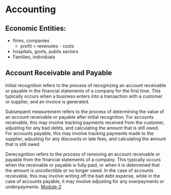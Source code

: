 # Accounting

## Economic Entities:
- firms, companies
	- profit = revenutes - costs
- hospitals, govts, publis sectors
- Families, individuals

## Account Receivable and Payable
 
Initial recognition refers to the process of recognizing an account receivable or payable in the financial statements of a company for the first time. This typically occurs when a business enters into a transaction with a customer or supplier, and an invoice is generated.

Subsequent measurement refers to the process of determining the value of an account receivable or payable after initial recognition. For accounts receivable, this may involve tracking payments received from the customer, adjusting for any bad debts, and calculating the amount that is still owed. For accounts payable, this may involve tracking payments made to the supplier, adjusting for any discounts or late fees, and calculating the amount that is still owed.

Derecognition refers to the process of removing an account receivable or payable from the financial statements of a company. This typically occurs when the receivable or payable is fully paid, or when it is determined that the amount is uncollectible or no longer owed. In the case of accounts receivable, this may involve writing off the bad debt expense, while in the case of accounts payable, it may involve adjusting for any overpayments or underpayments.
[Module-2](/notes/2023-04-26_module-2)
